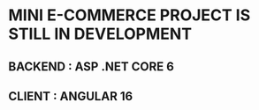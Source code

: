 # MINI E-COMMERCE PROJECT IS STILL IN DEVELOPMENT

## BACKEND : ASP .NET CORE 6
## CLIENT : ANGULAR 16
